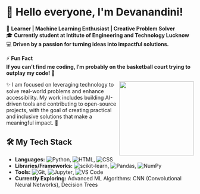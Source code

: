 # 👋 Hello everyone, I'm Devanandini!

🌟 **Learner | Machine Learning Enthusiast | Creative Problem Solver**  
🎓 **Currently student at Intitute of Engineering and Technology Lucknow**  
💻 **Driven by a passion for turning ideas into impactful solutions.**

⚡ **Fun Fact  
If you can’t find me coding, I’m probably on the basketball court trying to outplay my code! 🏀**  
<div id="header" align="center">
  <img src="https://media.giphy.com/media/M9gbBd9nbDrOTu1Mqx/giphy.gif" width="200" align="right"/>
</div>

✨ I am focused on leveraging technology to solve real-world problems and enhance accessibility. My work includes building AI-driven tools and contributing to open-source projects, with the goal of creating practical and inclusive solutions that make a meaningful impact. 🚀  

## 🛠️ My Tech Stack
- **Languages:** ![Python](https://img.shields.io/badge/-Python-3776AB?logo=python&logoColor=white&style=flat), ![HTML](https://img.shields.io/badge/-HTML-E34F26?logo=html5&logoColor=white&style=flat), ![CSS](https://img.shields.io/badge/-CSS-1572B6?logo=css3&logoColor=white&style=flat)  
- **Libraries/Frameworks:** ![scikit-learn](https://img.shields.io/badge/-scikit--learn-F7931E?logo=scikit-learn&logoColor=white&style=flat), ![Pandas](https://img.shields.io/badge/-Pandas-150458?logo=pandas&logoColor=white&style=flat), ![NumPy](https://img.shields.io/badge/-NumPy-013243?logo=numpy&logoColor=white&style=flat)  
- **Tools:** ![Git](https://img.shields.io/badge/-Git-F05032?logo=git&logoColor=white&style=flat), ![Jupyter](https://img.shields.io/badge/-Jupyter-F37626?logo=jupyter&logoColor=white&style=flat), ![VS Code](https://img.shields.io/badge/-VS%20Code-0078D4?logo=visualstudiocode&logoColor=white&style=flat)  
- **Currently Exploring:** Advanced ML Algorithms: CNN (Convolutional Neural Networks), Decision Trees  


<!--
**Devanandini04/Devanandini04** is a ✨ _special_ ✨ repository because its `README.md` (this file) appears on your GitHub profile.

Here are some ideas to get you started:

- 🔭 I’m currently working on ...
- 🌱 I’m currently learning ...
- 👯 I’m looking to collaborate on ...
- 🤔 I’m looking for help with ...
- 💬 Ask me about ...
- 📫 How to reach me: ...
- 😄 Pronouns: ...
- ⚡ Fun fact: ...
-->
